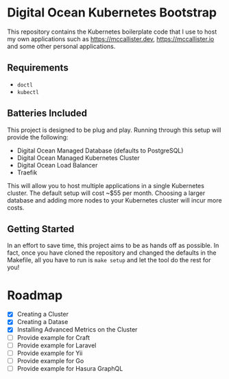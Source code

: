 # Digital Ocean Kubernetes Bootstrap

This repository contains the Kubernetes boilerplate code that I use to host my own applications such as https://mccallister.dev, https://mccallister.io and some other personal applications.

## Requirements

- `doctl`
- `kubectl`

## Batteries Included

This project is designed to be plug and play. Running through this setup will provide the following:

- Digital Ocean Managed Database (defaults to PostgreSQL)
- Digital Ocean Managed Kubernetes Cluster
- Digital Ocean Load Balancer
- Traefik

This will allow you to host multiple applications in a single Kubernetes cluster. The default setup will cost ~$55 per month. Choosing a larger database and adding more nodes to your Kubernetes cluster will incur more costs.

## Getting Started

In an effort to save time, this project aims to be as hands off as possible. In fact, once you have cloned the repository and changed the defaults in the Makefile, all you have to run is `make setup` and let the tool do the rest for you!

# Roadmap

- [x] Creating a Cluster
- [x] Creating a Datase
- [x] Installing Advanced Metrics on the Cluster
- [ ] Provide example for Craft
- [ ] Provide example for Laravel
- [ ] Provide example for Yii
- [ ] Provide example for Go
- [ ] Provide example for Hasura GraphQL
